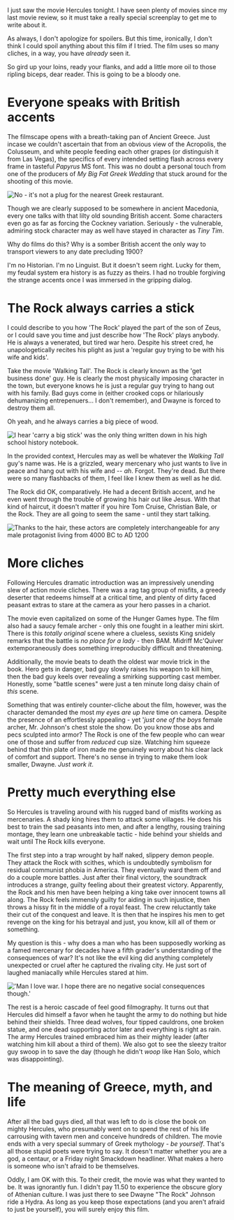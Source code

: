 <!--Hercules-->
<!--Description goes here or something-->
<!--/static/img/thumbs/hercules.jpg-->

I just saw the movie Hercules tonight.  I have seen plenty of movies since my last movie review, so it must take a really special screenplay to get me to write about it.

As always, I don't apologize for spoilers.  But this time, ironically, I don't think I could spoil anything about this film if I tried.  The film uses so many cliches, in a way, you have *already* seen it.

So gird up your loins, ready your flanks, and add a little more oil to those ripling biceps, dear reader.  This is going to be a bloody one.

# Everyone speaks with British accents

The filmscape opens with a breath-taking pan of Ancient Greece.  Just incase we couldn't ascertain that from an obvious view of the Acropolis, the Colusseum, and white people feeding each other grapes (or distinguish it from Las Vegas), the specifics of every intended setting flash across every frame in tasteful *Papyrus* MS font.  This was no doubt a personal touch from one of the producers of *My Big Fat Greek Wedding* that stuck around for the shooting of this movie.

![No - it's not a plug for the nearest Greek restaurant](http://www.skhs.net/assets/images/dept/50/rest2012GreekMenu2.jpg).
 
Though we are clearly supposed to be somewhere in ancient Macedonia, every one talks with that lilty old sounding British accent.  Some characters even go as far as forcing the Cockney variation.  Seriously - the vulnerable, admiring stock character may as well have stayed in character as *Tiny Tim*.

Why do films do this?  Why is a somber British accent the only way to transport viewers to any date precluding 1900?

I'm no Historian.  I'm no Linguist.  But it doesn't seem right.  Lucky for them, my feudal system era history is as fuzzy as theirs.  I had no trouble forgiving the strange accents once I was immersed in the gripping dialog.

# The Rock always carries a stick

I could describe to you how 'The Rock' played the part of the son of Zeus, or I could save you time and just describe how 'The Rock' plays anybody.  He is always a venerated, but tired war hero.  Despite his street cred, he unapologetically recites his plight as just a 'regular guy trying to be with his wife and kids'.

Take the movie 'Walking Tall'.   The Rock is clearly known as the 'get business done' guy.  He is clearly the most physically imposing character in the town, but everyone knows he is just a regular guy trying to hang out with his family.  Bad guys come in (either crooked cops or hilariously dehumanizing entrepenuers... I don't remember), and Dwayne is forced to destroy them all.

Oh yeah, and he always carries a big piece of wood.

![I hear 'carry a big stick' was the only thing written down in his high school history notebook.](http://i.imgur.com/3lqo2E7.jpg)

In the provided context, Hercules may as well be whatever the *Walking Tall* guy's name was.  He is a grizzled, weary mercenary who just wants to live in peace and hang out with his wife and -- *ah*.  Forgot.  They're dead.  But there were so many flashbacks of them, I feel like I knew them as well as he did.

The Rock did OK, comparatively.  He had a decent British accent, and he even went through the trouble of growing his hair out like Jesus.  With that kind of haircut, it doesn't matter if you hire Tom Cruise, Christian Bale, or the Rock.  They are all going to seem the same - until they start talking.

![Thanks to the hair, these actors are completely interchangeable for any male protagonist living from 4000 BC to AD 1200](http://i.imgur.com/gmRGaYz.jpg)

# More cliches

Following Hercules dramatic introduction was an impressively unending slew of action movie cliches.  There was a rag tag group of misfits, a greedy deserter that redeems himself at a critical time, and plenty of dirty faced peasant extras to stare at the camera as your hero passes in a chariot.

The movie even capitalized on some of the Hunger Games hype.  The film also had a saucy female archer - only this one fought in a leather mini skirt.  There is this *totally original* scene where a clueless, sexists King snidely remarks that the battle is *no place for a lady* - then BAM.  Midriff Mc'Quiver extemporaneously does something irreproducibly difficult and threatening.

Additionally, the movie beats to death the oldest war movie trick in the book.  Hero gets in danger, bad guy slowly raises his weapon to kill him, then the bad guy keels over revealing a smirking supporting cast member.  Honestly, some "battle scenes" were just a ten minute long daisy chain of *this* scene.

Something that was entirely counter-cliche about the film, however, was the character demanded the most *my eyes are up here* time on camera.  Despite the presence of an effortlessly appealing - yet '*just one of the boys* female archer, Mr. Johnson's chest stole the show.  Do you know those abs and pecs sculpted into armor?  The Rock is one of the few people who can wear one of those and suffer from *reduced* cup size.  Watching him squeeze behind that thin plate of iron made me genuinely worry about his clear lack of comfort and support.  There's no sense in trying to make them look smaller, Dwayne.  *Just work it*.

# Pretty much everything else

So Hercules is traveling around with his rugged band of misfits working as mercenaries.  A shady king hires them to attack some villages.  He does his best to train the sad peasants into men, and after a lengthy, rousing training montage, they learn one unbreakable tactic - hide behind your shields and wait until The Rock kills everyone.

The first step into a trap wrought by half naked, slippery demon people.  They attack the Rock with scithes, which is undoubtedly symbolism for residual communist phobia in America.  They eventually ward them off and do a couple more battles.  Just after their final victory, the soundtrack introduces a strange, guilty feeling about their greatest victory.  Apparently, the Rock and his men have been helping a king take over innocent towns all along.  The Rock feels immensly guilty for aiding in such injustice, then throws a hissy fit in the middle of a royal feast.  The crew reluctantly take their cut of the conquest and leave.  It is then that he inspires his men to get revenge on the king for his betrayal and just, you know, kill all of them or something.

My question is this - why does a man who has been supposedly working as a famed mercenary for decades have a fifth grader's understanding of the consequences of war?  It's not like the evil king did anything completely unexpected or cruel after he captured the rivaling city.  He just sort of laughed maniacally while Hercules stared at him.

!['Man I love war.  I hope there are no negative social consequences though.'](http://www.marcusbronzy.com/wp-content/uploads/sites/11/2014/07/hercules-dwayne-johnson-600x271.jpg)

The rest is a heroic cascade of feel good filmography.  It turns out that Hercules did himself a favor when he taught the army to do nothing but hide behind their shields.  Three dead wolves, four tipped cauldrons, one broken statue, and one dead supporting actor later and everything is right as rain.  The army Hercules trained embraced him as their mighty leader (after watching him kill about a third of them).  We also got to see the sleezy traitor guy swoop in to save the day (though he didn't *woop* like Han Solo, which was disappointing).

# The meaning of Greece, myth, and life

After all the bad guys died, all that was left to do is close the book on mighty Hercules, who presumably went on to spend the rest of his life carrousing with tavern men and conceive hundreds of children.  The movie ends with a very special summary of Greek mythology - *be yourself*.  That's all those stupid poets were trying to say.  It doesn't matter whether you are a god, a centaur, or a Friday night Smackdown headliner.  What makes a hero is someone who isn't afraid to be themselves.

Oddly, I am OK with this.  To their credit, the movie was what they wanted to be.  It was ignorantly fun.  I didn't pay 11.50 to experience the obscure glory of Athenian culture.  I was just there to see Dwayne "The Rock" Johnson ride a Hydra.  As long as you keep those expectations (and you aren't afraid to just be yourself), you will surely enjoy this film.